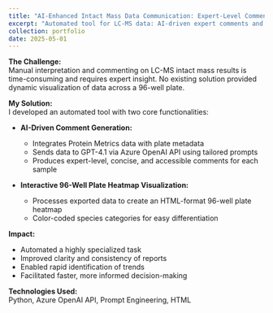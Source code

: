 ```yaml
---
title: "AI-Enhanced Intact Mass Data Communication: Expert-Level Comment and Automated Visualization"
excerpt: "Automated tool for LC-MS data: AI-driven expert comments and interactive 96-well plate heatmap visualization. <br/><img src='/images/AI_enhanced_Data_communication.png' width='500'>"
collection: portfolio
date: 2025-05-01
---
```


**The Challenge:**  
Manual interpretation and commenting on LC-MS intact mass results is time-consuming and requires expert insight. No existing solution provided dynamic visualization of data across a 96-well plate.

**My Solution:**  
I developed an automated tool with two core functionalities:

- **AI-Driven Comment Generation:**  
  - Integrates Protein Metrics data with plate metadata  
  - Sends data to GPT-4.1 via Azure OpenAI API using tailored prompts  
  - Produces expert-level, concise, and accessible comments for each sample

- **Interactive 96-Well Plate Heatmap Visualization:**  
  - Processes exported data to create an HTML-format 96-well plate heatmap  
  - Color-coded species categories for easy differentiation

**Impact:**  
- Automated a highly specialized task  
- Improved clarity and consistency of reports  
- Enabled rapid identification of trends  
- Facilitated faster, more informed decision-making

**Technologies Used:**  
Python, Azure OpenAI API, Prompt Engineering, HTML

